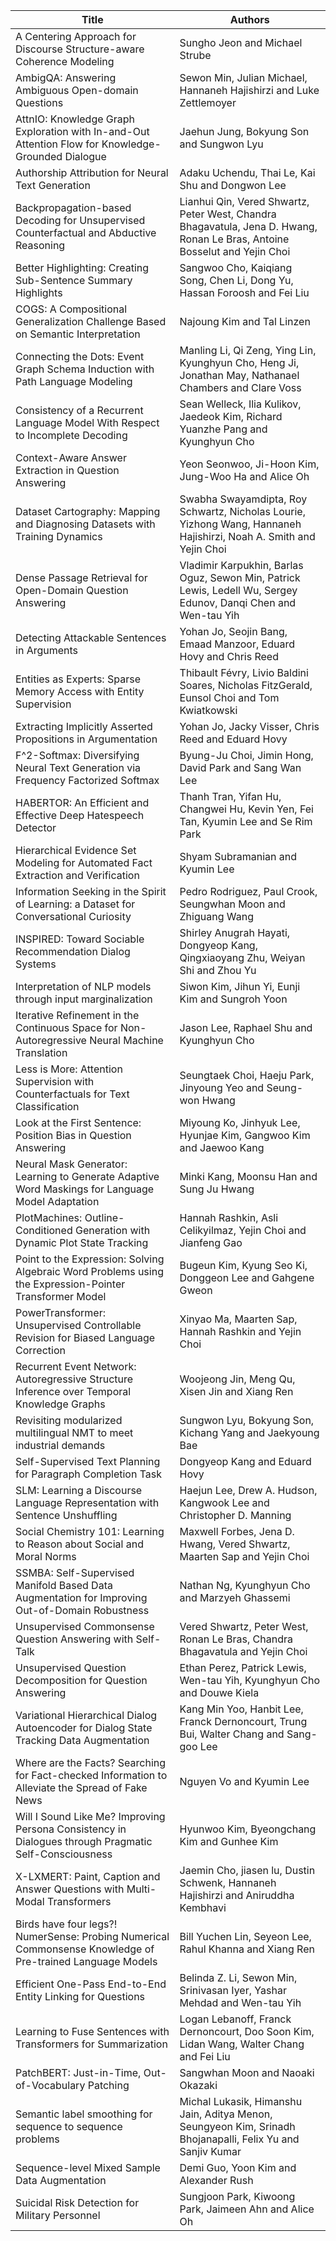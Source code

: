 | Title | Authors |
| ----- | ------- |
| A Centering Approach for Discourse Structure-aware Coherence Modeling | Sungho Jeon and Michael Strube |
| AmbigQA: Answering Ambiguous Open-domain Questions | Sewon Min, Julian Michael, Hannaneh Hajishirzi and Luke Zettlemoyer |
| AttnIO: Knowledge Graph Exploration with In-and-Out Attention Flow for Knowledge-Grounded Dialogue | Jaehun Jung, Bokyung Son and Sungwon Lyu |
| Authorship Attribution for Neural Text Generation | Adaku Uchendu, Thai Le, Kai Shu and Dongwon Lee |
| Backpropagation-based Decoding for Unsupervised Counterfactual and Abductive Reasoning | Lianhui Qin, Vered Shwartz, Peter West, Chandra Bhagavatula, Jena D. Hwang, Ronan Le Bras, Antoine Bosselut and Yejin Choi |
| Better Highlighting: Creating Sub-Sentence Summary Highlights | Sangwoo Cho, Kaiqiang Song, Chen Li, Dong Yu, Hassan Foroosh and Fei Liu |
| COGS: A Compositional Generalization Challenge Based on Semantic Interpretation | Najoung Kim and Tal Linzen |
| Connecting the Dots: Event Graph Schema Induction with Path Language Modeling | Manling Li, Qi Zeng, Ying Lin, Kyunghyun Cho, Heng Ji, Jonathan May, Nathanael Chambers and Clare Voss |
| Consistency of a Recurrent Language Model With Respect to Incomplete Decoding | Sean Welleck, Ilia Kulikov, Jaedeok Kim, Richard Yuanzhe Pang and Kyunghyun Cho |
| Context-Aware Answer Extraction in Question Answering | Yeon Seonwoo, Ji-Hoon Kim, Jung-Woo Ha and Alice Oh |
| Dataset Cartography: Mapping and Diagnosing Datasets with Training Dynamics | Swabha Swayamdipta, Roy Schwartz, Nicholas Lourie, Yizhong Wang, Hannaneh Hajishirzi, Noah A. Smith and Yejin Choi |
| Dense Passage Retrieval for Open-Domain Question Answering | Vladimir Karpukhin, Barlas Oguz, Sewon Min, Patrick Lewis, Ledell Wu, Sergey Edunov, Danqi Chen and Wen-tau Yih |
| Detecting Attackable Sentences in Arguments | Yohan Jo, Seojin Bang, Emaad Manzoor, Eduard Hovy and Chris Reed |
| Entities as Experts: Sparse Memory Access with Entity Supervision | Thibault Févry, Livio Baldini Soares, Nicholas FitzGerald, Eunsol Choi and Tom Kwiatkowski |
| Extracting Implicitly Asserted Propositions in Argumentation | Yohan Jo, Jacky Visser, Chris Reed and Eduard Hovy |
| F^2-Softmax: Diversifying Neural Text Generation via Frequency Factorized Softmax | Byung-Ju Choi, Jimin Hong, David Park and Sang Wan Lee |
| HABERTOR: An Efficient and Effective Deep Hatespeech Detector | Thanh Tran, Yifan Hu, Changwei Hu, Kevin Yen, Fei Tan, Kyumin Lee and Se Rim Park |
| Hierarchical Evidence Set Modeling for Automated Fact Extraction and Verification |Shyam Subramanian and Kyumin Lee |
| Information Seeking in the Spirit of Learning: a Dataset for Conversational Curiosity | Pedro Rodriguez, Paul Crook, Seungwhan Moon and Zhiguang Wang |
| INSPIRED: Toward Sociable Recommendation Dialog Systems | Shirley Anugrah Hayati, Dongyeop Kang, Qingxiaoyang Zhu, Weiyan Shi and Zhou Yu |
| Interpretation of NLP models through input marginalization | Siwon Kim, Jihun Yi, Eunji Kim and Sungroh Yoon |
| Iterative Refinement in the Continuous Space for Non-Autoregressive Neural Machine Translation | Jason Lee, Raphael Shu and Kyunghyun Cho |
| Less is More: Attention Supervision with Counterfactuals for Text Classification |Seungtaek Choi, Haeju Park, Jinyoung Yeo and Seung-won Hwang |
| Look at the First Sentence: Position Bias in Question Answering | Miyoung Ko, Jinhyuk Lee, Hyunjae Kim, Gangwoo Kim and Jaewoo Kang |
| Neural Mask Generator: Learning to Generate Adaptive Word Maskings for Language Model Adaptation|Minki Kang, Moonsu Han and Sung Ju Hwang |
| PlotMachines: Outline-Conditioned Generation with Dynamic Plot State Tracking|Hannah Rashkin, Asli Celikyilmaz, Yejin Choi and Jianfeng Gao |
| Point to the Expression: Solving Algebraic Word Problems using the Expression-Pointer Transformer Model|Bugeun Kim, Kyung Seo Ki, Donggeon Lee and Gahgene Gweon |
| PowerTransformer: Unsupervised Controllable Revision for Biased Language Correction|Xinyao Ma, Maarten Sap, Hannah Rashkin and Yejin Choi |
| Recurrent Event Network: Autoregressive Structure Inference over Temporal Knowledge Graphs|Woojeong Jin, Meng Qu, Xisen Jin and Xiang Ren |
| Revisiting modularized multilingual NMT to meet industrial demands|Sungwon Lyu, Bokyung Son, Kichang Yang and Jaekyoung Bae |
| Self-Supervised Text Planning for Paragraph Completion Task|Dongyeop Kang and Eduard Hovy |
| SLM: Learning a Discourse Language Representation with Sentence Unshuffling|Haejun Lee, Drew A. Hudson, Kangwook Lee and Christopher D. Manning |
| Social Chemistry 101: Learning to Reason about Social and Moral Norms|Maxwell Forbes, Jena D. Hwang, Vered Shwartz, Maarten Sap and Yejin Choi |
| SSMBA: Self-Supervised Manifold Based Data Augmentation for Improving Out-of-Domain Robustness|Nathan Ng, Kyunghyun Cho and Marzyeh Ghassemi |
| Unsupervised Commonsense Question Answering with Self-Talk|Vered Shwartz, Peter West, Ronan Le Bras, Chandra Bhagavatula and Yejin Choi |
| Unsupervised Question Decomposition for Question Answering | Ethan Perez, Patrick Lewis, Wen-tau Yih, Kyunghyun Cho and Douwe Kiela |
| Variational Hierarchical Dialog Autoencoder for Dialog State Tracking Data Augmentation|Kang Min Yoo, Hanbit Lee, Franck Dernoncourt, Trung Bui, Walter Chang and Sang-goo Lee |
| Where are the Facts? Searching for Fact-checked Information to Alleviate the Spread of Fake News|Nguyen Vo and Kyumin Lee |
| Will I Sound Like Me? Improving Persona Consistency in Dialogues through Pragmatic Self-Consciousness|Hyunwoo Kim, Byeongchang Kim and Gunhee Kim |
| X-LXMERT: Paint, Caption and Answer Questions with Multi-Modal Transformers | Jaemin Cho, jiasen lu, Dustin Schwenk, Hannaneh Hajishirzi and Aniruddha Kembhavi |
| Birds have four legs?! NumerSense: Probing Numerical Commonsense Knowledge of Pre-trained Language Models | Bill Yuchen Lin, Seyeon Lee, Rahul Khanna and Xiang Ren |
| Efficient One-Pass End-to-End Entity Linking for Questions | Belinda Z. Li, Sewon Min, Srinivasan Iyer, Yashar Mehdad and Wen-tau Yih |
| Learning to Fuse Sentences with Transformers for Summarization | Logan Lebanoff, Franck Dernoncourt, Doo Soon Kim, Lidan Wang, Walter Chang and Fei Liu |
| PatchBERT: Just-in-Time, Out-of-Vocabulary Patching | Sangwhan Moon and Naoaki Okazaki |
| Semantic label smoothing for sequence to sequence problems | Michal Lukasik, Himanshu Jain, Aditya Menon, Seungyeon Kim, Srinadh Bhojanapalli, Felix Yu and Sanjiv Kumar |
| Sequence-level Mixed Sample Data Augmentation | Demi Guo, Yoon Kim and Alexander Rush |
| Suicidal Risk Detection for Military Personnel | Sungjoon Park, Kiwoong Park, Jaimeen Ahn and Alice Oh |